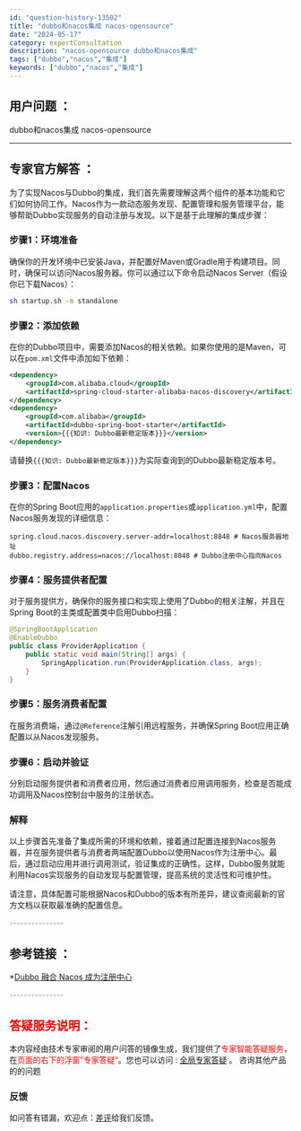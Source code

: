 ```yaml
---
id: "question-history-13502"
title: "dubbo和nacos集成 nacos-opensource"
date: "2024-05-17"
category: expertConsultation
description: "nacos-opensource dubbo和nacos集成"
tags: ["dubbo","nacos","集成"]
keywords: ["dubbo","nacos","集成"]
---
```


## 用户问题 ： 
 dubbo和nacos集成 nacos-opensource 

---------------
## 专家官方解答 ：

为了实现Nacos与Dubbo的集成，我们首先需要理解这两个组件的基本功能和它们如何协同工作。Nacos作为一款动态服务发现、配置管理和服务管理平台，能够帮助Dubbo实现服务的自动注册与发现。以下是基于此理解的集成步骤：

### 步骤1：环境准备
确保你的开发环境中已安装Java，并配置好Maven或Gradle用于构建项目。同时，确保可以访问Nacos服务器。你可以通过以下命令启动Nacos Server（假设你已下载Nacos）：
```bash
sh startup.sh -m standalone
```

### 步骤2：添加依赖
在你的Dubbo项目中，需要添加Nacos的相关依赖。如果你使用的是Maven，可以在`pom.xml`文件中添加如下依赖：
```xml
<dependency>
    <groupId>com.alibaba.cloud</groupId>
    <artifactId>spring-cloud-starter-alibaba-nacos-discovery</artifactId>
</dependency>
<dependency>
    <groupId>com.alibaba</groupId>
    <artifactId>dubbo-spring-boot-starter</artifactId>
    <version>{{{知识: Dubbo最新稳定版本}}}</version>
</dependency>
```
请替换`{{{知识: Dubbo最新稳定版本}}}`为实际查询到的Dubbo最新稳定版本号。

### 步骤3：配置Nacos
在你的Spring Boot应用的`application.properties`或`application.yml`中，配置Nacos服务发现的详细信息：
```properties
spring.cloud.nacos.discovery.server-addr=localhost:8848 # Nacos服务器地址
dubbo.registry.address=nacos://localhost:8848 # Dubbo注册中心指向Nacos
```

### 步骤4：服务提供者配置
对于服务提供方，确保你的服务接口和实现上使用了Dubbo的相关注解，并且在Spring Boot的主类或配置类中启用Dubbo扫描：
```java
@SpringBootApplication
@EnableDubbo
public class ProviderApplication {
    public static void main(String[] args) {
        SpringApplication.run(ProviderApplication.class, args);
    }
}
```

### 步骤5：服务消费者配置
在服务消费端，通过`@Reference`注解引用远程服务，并确保Spring Boot应用正确配置以从Nacos发现服务。

### 步骤6：启动并验证
分别启动服务提供者和消费者应用，然后通过消费者应用调用服务，检查是否能成功调用及Nacos控制台中服务的注册状态。

### 解释
以上步骤首先准备了集成所需的环境和依赖，接着通过配置连接到Nacos服务器，并在服务提供者与消费者两端配置Dubbo以使用Nacos作为注册中心。最后，通过启动应用并进行调用测试，验证集成的正确性。这样，Dubbo服务就能利用Nacos实现服务的自动发现与配置管理，提高系统的灵活性和可维护性。

请注意，具体配置可能根据Nacos和Dubbo的版本有所差异，建议查阅最新的官方文档以获取最准确的配置信息。


<font color="#949494">---------------</font> 


## 参考链接 ：

*[Dubbo 融合 Nacos 成为注册中心](https://nacos.io/docs/latest/ecology/use-nacos-with-dubbo)


 <font color="#949494">---------------</font> 
 


## <font color="#FF0000">答疑服务说明：</font> 

本内容经由技术专家审阅的用户问答的镜像生成，我们提供了<font color="#FF0000">专家智能答疑服务</font>，在<font color="#FF0000">页面的右下的浮窗”专家答疑“</font>。您也可以访问 : [全局专家答疑](https://opensource.alibaba.com/chatBot) 。 咨询其他产品的的问题

### 反馈
如问答有错漏，欢迎点：[差评](https://ai.nacos.io/user/feedbackByEnhancerGradePOJOID?enhancerGradePOJOId=13914)给我们反馈。
